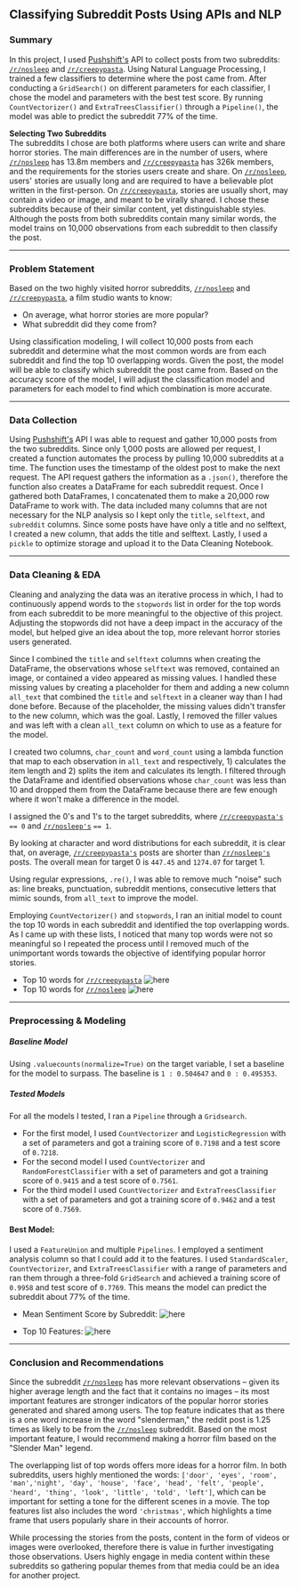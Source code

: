 ## Classifying Subreddit Posts Using APIs and NLP

### Summary
In this project, I used [Pushshift's](https://github.com/pushshift/api) API to collect posts from two subreddits: [`/r/nosleep`](https://www.reddit.com/r/nosleep) and [`/r/creepypasta`](https://www.reddit.com/r/creepypasta). Using Natural Language Processing, I trained a few classifiers to determine where the post came from. After conducting a `GridSearch()` on different parameters for each classifier, I chose the model and parameters with the best test score. By running `CountVectorizer()` and `ExtraTreesClassifier()` through a `Pipeline()`, the model was able to predict the subreddit 77% of the time.

**Selecting Two Subreddits**  
The subreddits I chose are both platforms where users can write and share horror stories. The main differences are in the number of users, where [`/r/nosleep`](https://www.reddit.com/r/nosleep) has 13.8m members and [`/r/creepypasta`](https://www.reddit.com/r/creepypasta) has 326k members, and the requirements for the stories users create and share. On [`/r/nosleep`](https://www.reddit.com/r/nosleep), users' stories are usually long and are required to have a believable
plot written in the first-person. On [`/r/creepypasta`](https://www.reddit.com/r/creepypasta), stories are usually short, may contain a video or image, and meant to be virally shared. I chose these subreddits because of their similar content, yet distinguishable styles. Although the posts from both subreddits contain many similar words, the model trains on 10,000 observations from each subreddit to then classify the post.

---
### Problem Statement
Based on the two highly visited horror subreddits, [`/r/nosleep`](https://www.reddit.com/r/nosleep) and [`/r/creepypasta`](https://www.reddit.com/r/creepypasta), a film studio wants to know:
- On average, what horror stories are more popular?
- What subreddit did they come from?

Using classification modeling, I will collect 10,000 posts from each subreddit and
determine what the most common words are from each subreddit and find the top 10 overlapping words. Given the post, the model will be able to classify which subreddit the post came from. Based on the accuracy score of the model, I will adjust the classification model and parameters for each model to find which combination is more accurate.

---

### Data Collection
Using [Pushshift's](https://github.com/pushshift/api) API I was able to request and gather 10,000 posts from the two subreddits. Since only 1,000 posts are allowed per request, I created a function automates the process by pulling 10,000 subreddits at a time. The function uses the timestamp of the oldest post to make the next request. The API request gathers the information as a `.json()`, therefore the function also creates a DataFrame for each subreddit request. Once I gathered both DataFrames, I concatenated them to make a 20,000 row DataFrame to work with. The data included many columns that are not necessary for the NLP analysis so I kept only the `title`, `selftext`, and `subreddit` columns. Since some posts have have only a title and no selftext, I created a new column, that adds the title and selftext. Lastly, I used a `pickle` to optimize storage and upload it to the Data Cleaning Notebook.

---

### Data Cleaning & EDA
Cleaning and analyzing the data was an iterative process in which, I had to continuously append words to the `stopwords` list in order for the top words from each subreddit to be more meaningful to the objective of this project. Adjusting the stopwords did not have a deep impact in the accuracy of the model, but helped give an idea about the top, more relevant horror stories users generated.

Since I combined the `title` and `selftext` columns when creating the DataFrame, the observations whose `selftext` was removed, contained an image, or contained a video appeared as missing values. I handled these missing values by creating a placeholder for them and adding a new column `all_text` that combined the `title` and `selftext` in a cleaner way than I had done before. Because of the placeholder, the missing values didn't transfer to the new column, which was the goal. Lastly, I removed the filler values and was left with a clean `all_text` column on which to use as a feature for the model.

I created two columns, `char_count` and `word_count` using a lambda function that map to each observation in `all_text` and respectively, 1) calculates the item length and 2) splits the item and calculates its length. I filtered through the DataFrame and identified observations whose `char_count` was less than 10 and dropped them from the DataFrame because there are few enough where it won't make a difference in the model.

I assigned the 0's and 1's to the target subreddits, where [`/r/creepypasta's`](https://www.reddit.com/r/creepypasta) `== 0` and [`/r/nosleep's`](https://www.reddit.com/r/nosleep) `== 1`.

By looking at character and word distributions for each subreddit, it is clear that, on average, [`/r/creepypasta's`](https://www.reddit.com/r/creepypasta) posts are shorter than [`/r/nosleep's`](https://www.reddit.com/r/nosleep)
posts. The overall mean for target 0 is `447.45` and `1274.07` for target 1.

Using regular expressions, `.re()`, I was able to remove much "noise" such as: line breaks, punctuation, subreddit mentions, consecutive letters that mimic sounds, from `all_text` to improve the model.

Employing `CountVectorizer()` and `stopwords`, I ran an initial model to count the top 10 words in each subreddit and identified the top overlapping words. As I came up with these lists, I noticed that many top words were not so meaningful so I repeated the process until I removed much of the unimportant words towards the objective of identifying popular horror stories.

- Top 10 words for [`/r/creepypasta`](https://www.reddit.com/r/creepypasta) ![here](./images/creepypasta_top10.png)
- Top 10 words for [`/r/nosleep`](https://www.reddit.com/r/nosleep) ![here](./images/nosleep_top10.png)

---

### Preprocessing & Modeling

##### Baseline Model
Using `.valuecounts(normalize=True)` on the target variable, I set a baseline for the model to surpass. The baseline is `1 : 0.504647` and `0 : 0.495353`.

##### Tested Models
For all the models I tested, I ran a `Pipeline` through a `Gridsearch`.
- For the first model, I used `CountVectorizer` and `LogisticRegression` with a set of parameters and got a training score of `0.7198` and a test score of `0.7218`.
- For the second model I used `CountVectorizer` and `RandomForestClassifier` with a set of parameters and got a training score of `0.9415` and a test score of `0.7561`.
- For the third model I used `CountVectorizer` and `ExtraTreesClassifier` with a set of parameters and got a training score of `0.9462` and a test score of `0.7569`.

#### Best Model:
I used a `FeatureUnion` and multiple `Pipelines`. I employed a sentiment analysis column so that I could add it to the features. I used `StandardScaler`, `CountVectorizer`, and `ExtraTreesClassifier` with a range of parameters and ran them through a three-fold `GridSearch` and achieved a training score of `0.9958` and test score of `0.7769`. This means the model can predict the subreddit about 77% of the time.

- Mean Sentiment Score by Subreddit:
![here](./images/mean_sentiment.png)

- Top 10 Features:
![here](./images/exp_coef.png)

---

### Conclusion and Recommendations

Since the subreddit [`/r/nosleep`](https://www.reddit.com/r/nosleep) has more relevant observations – given its higher average length and the fact that it contains no images – its most important features are stronger indicators of the popular horror stories generated and shared among users. The top feature indicates that as there is a one word increase in the word "slenderman," the reddit post is 1.25 times as likely to be from the [`/r/nosleep`](https://www.reddit.com/r/nosleep) subreddit. Based on the most important feature, I would recommend making a horror film based on the "Slender Man" legend.

The overlapping list of top words offers more ideas for a horror film. In both subreddits, users highly mentioned the words: `['door', 'eyes', 'room', 'man','night', 'day', 'house', 'face', 'head', 'felt', 'people', 'heard', 'thing', 'look', 'little', 'told', 'left']`, which can be important for setting a tone for the different scenes in a movie. The top features list also includes the word `'christmas'`, which highlights a time frame that users popularly share in their accounts of horror.

While processing the stories from the posts, content in the form of videos or images were overlooked, therefore there is value in further investigating those observations. Users highly engage in media content within these subreddits so gathering popular themes from that media could be an idea for another project.
